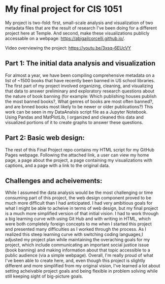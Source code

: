 # My final project for CIS 1051
My project is two-fold: first, small-scale analysis and visualization of two metadata files that are the result of research I've been doing for a different project here at Temple. And second, make these visualizations publicly accessable on a webpage: https://abigailcorcelli.github.io/. 

Video overviewing the project: https://youtu.be/3xsq-6EUcVY

## Part 1: The initial data analysis and visualization
For almost a year, we have been compiling comprehensive metadata on a list of ~1500 books that have recently been banned in US school libraries. The first part of my project involved organizing, cleaning, and visualizing that data to answer preliminary and exploratory research questions about the nature of book banning (for example: Which publishing houses publish the most banned books?, What genres of books are most often banned?, and are bnned books most likely to be newer or older publications?) This work can be seen in my DataAnalsis script file as a Jupyter Notebook. Using Pandas and MatPlotLib, I organized and cleaned this data and visualized portions of it to create graphs to answer these questions.

## Part 2: Basic web design:
The rest of this Final Project repo contains my HTML script for my GitHub Pages webpage. Following the attached link, a user can view my home page, a page about the project, a page containing my visualizations with captions, and a page with a link to the original data. 

## Challenges and acheivements:
While I assumed the data analysis would be the most challenging or time consuming part of this project, the web design component proved to be much more difficult than I had anticipated. I had very ambitious goals for what I might be able to acheive in terms of web design, but my final project is a much more simplified version of that initial vision. I had to work through a big learning curve with using Git Hub and with writing in HTML, which were both completely foreign concepts to me when I started this project and presented many difficulties as I worked through the process. As I realized this steep learning curve with switching coding languages,I adjusted my project plan while maintaining the overaching goals for my project, which include communicating an important social justice issue (book banning) and making information about that topic accessible to a public audience (via a simple webpage). Overall, I'm really proud of what I've been able to create here, and, even though this project is slightly different and more simplified from my original vision, I've learned a lot about setting acheivable project goals and being flexible in problem solving while still keeping sight of big-picture goals. 








